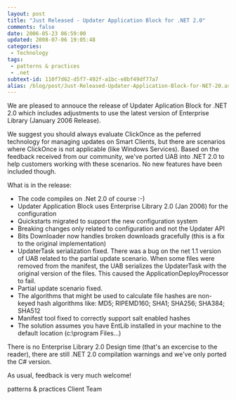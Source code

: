 ```yaml
---
layout: post
title: "Just Released - Updater Application Block for .NET 2.0"
comments: false
date: 2006-05-23 06:59:00
updated: 2008-07-06 19:05:48
categories:
 - Technology
tags:
 - patterns & practices
 - .net
subtext-id: 110f7d62-d5f7-492f-a1bc-e8bf49df77a7
alias: /blog/post/Just-Released-Updater-Application-Block-for-NET-20.aspx
---
```



We are pleased to annouce the release of Updater Aplication Block for .NET 2.0 which includes adjustments to use the latest version of Enterprise Library (January 2006 Release). 

We suggest you should always evaluate ClickOnce as the peferred technology for managing updates on Smart Clients, but there are scenarios where ClickOnce is not applicable (like Windows Services). Based on the feedback received from our community, we've ported UAB into .NET 2.0 to help customers working with these scenarios. No new features have been included though. 

What is in the release: 

  * The code compiles on .Net 2.0 of course :-) 
  * Updater Application Block uses Enterprise Library 2.0 (Jan 2006) for the configuration 
  * Quickstarts migrated to support the new configuration system 
  * Breaking changes only related to configuration and not the Updater API 
  * Bits Downloader now handles broken downloads gracefully (this is a fix to the original implementation) 
  * UpdaterTask serialization fixed. There was a bug on the net 1.1 version of UAB related to the partial update scenario. When some files were removed from the manifest, the UAB serializes the UpdaterTask with the original version of the files. This caused the ApplicationDeployProcessor to fail. 
  * Partial update scenario fixed. 
  * The algorithms that might be used to calculate file hashes are non-keyed hash algorithms like: MD5; RIPEMD160; SHA1; SHA256; SHA384; SHA512 
  * Manifest tool fixed to correctly support salt enabled hashes 
  * The solution assumes you have EntLib installed in your machine to the default location (c:\program Files\...) 

There is no Enterprise Library 2.0 Design time (that's an excercise to the reader), there are still .NET 2.0 compilation warnings and we've only ported the C# version. 

As usual, feedback is very much welcome! 

patterns & practices Client Team 
